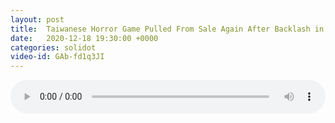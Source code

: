```yaml
---
layout: post
title:  Taiwanese Horror Game Pulled From Sale Again After Backlash in China
date:   2020-12-18 19:30:00 +0000
categories: solidot
video-id: GAb-fd1q3JI
---
```


<audio src="/assets/98dc57c05595fac001c7505ac46ef18a.mp3" style="width: 100%;" controls></audio>

